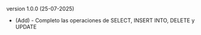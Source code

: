 version 1.0.0 (25-07-2025) 

- (Add) - Completo las operaciones de SELECT, INSERT INTO, DELETE y UPDATE